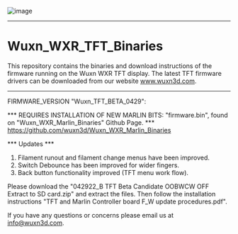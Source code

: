 ![image](https://user-images.githubusercontent.com/65782241/115608831-0197e480-a2a4-11eb-8f82-a5774df062f6.png)
___________________________________________________________________________________________________________________________________________________________

# Wuxn_WXR_TFT_Binaries

This repository contains the binaries and download instructions of the firmware running on the Wuxn WXR TFT display.
The latest TFT firmware drivers can be downloaded from our website www.wuxn3d.com.
___________________________________________________________________________________________________________________________________________________________

FIRMWARE_VERSION "Wuxn_TFT_BETA_0429":

*** REQUIRES INSTALLATION OF NEW MARLIN BITS: "firmware.bin", found on "Wuxn_WXR_Marlin_Binaries" Github Page. ***
https://github.com/wuxn3d/Wuxn_WXR_Marlin_Binaries 

*** Updates ***
1. Filament runout and filament change menus have been improved.
2. Switch Debounce has been improved for wider fingers.
3. Back button functionality improved (TFT menu work flow).

Please download the "042922_B TFT Beta Candidate OOBWCW OFF Extract to SD card.zip" and extract the files. Then follow the installation instructions "TFT and Marlin Controller board F_W update procedures.pdf".

If you have any questions or concerns please email us at info@wuxn3d.com.

